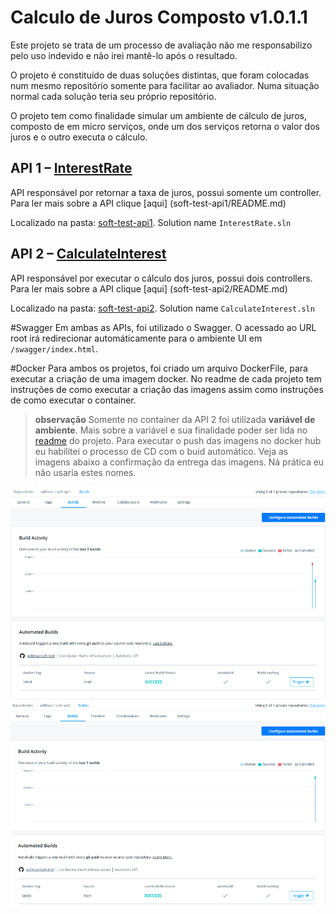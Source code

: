 # Calculo de Juros Composto v1.0.1.1

Este projeto se trata de um processo de avaliação não me responsabilizo pelo uso indevido e não irei mantê-lo após o resultado.

O projeto é constituído de duas soluções distintas, que foram colocadas num mesmo repositório somente para facilitar ao avaliador. Numa situação normal cada solução teria seu próprio repositório.

O projeto tem como finalidade simular um ambiente de cálculo de juros, composto de em micro serviços, onde um dos serviços retorna o valor dos juros e o outro executa o cálculo.

## API 1 – [InterestRate](soft-test-api1/README.md)
API responsável por retornar a taxa de juros, possui somente um controller. Para ler mais sobre a API clique [aqui] (soft-test-api1/README.md)

Localizado na pasta: [soft-test-api1](soft-test-api1).
Solution name `InterestRate.sln`


## API 2 – [CalculateInterest](soft-test-api2/README.md)
API responsável por executar o cálculo dos juros, possui dois controllers. Para ler mais sobre a API clique [aqui] (soft-test-api2/README.md)

Localizado na pasta: [soft-test-api2](soft-test-api2).
Solution name `CalculateInterest.sln`

#Swagger
Em ambas as APIs, foi utilizado o Swagger. O acessado ao URL root irá redirecionar automáticamente para o ambiente UI em ` /swagger/index.html`.

#Docker
Para ambos os projetos, foi criado um arquivo DockerFile, para executar a criação de uma imagem docker. No readme de cada projeto tem instruções de como executar a criação das imagens assim como instruções de como executar o container.

> **observação** Somente no container da API 2 foi utilizada **variável de ambiente**. Mais sobre a variável e sua finalidade poder ser lida no [readme](soft-test-api2/README.md) do projeto.
> Para executar o push das imagens no docker hub eu habilitei o processo de CD com o buid automático. Veja as imagens abaixo a confirmação da entrega das imagens. 
> Ná prática eu não usaria estes nomes.

![](images/api1-docker-build.png)
![](images/api2-docker-build.png)



